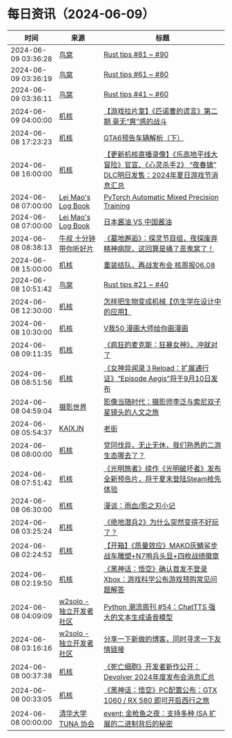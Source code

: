 ﻿# 每日资讯（2024-06-09）

|时间|来源|标题|
|---|---|---|
|2024-06-09 03:36:28|[鸟窝](https://colobu.com/atom.xml)|[Rust tips #81 ~ #90](https://colobu.com/2024/06/09/rust-tips-81-90/)|
|2024-06-09 03:36:19|[鸟窝](https://colobu.com/atom.xml)|[Rust tips #61 ~ #80](https://colobu.com/2024/06/09/rust-tips-61-80/)|
|2024-06-09 03:36:11|[鸟窝](https://colobu.com/atom.xml)|[Rust tips #41 ~ #60](https://colobu.com/2024/06/09/rust-tips-41-60/)|
|2024-06-09 04:00:00|[机核](https://www.gcores.com/rss)|[【游戏拉片室】《匹诺曹的谎言》第二期 毫无“爽”感的战斗](https://www.gcores.com/videos/182973)|
|2024-06-08 17:23:23|[机核](https://www.gcores.com/rss)|[GTA6预告车辆解析（下）](https://www.gcores.com/videos/183127)|
|2024-06-08 16:00:00|[机核](https://www.gcores.com/rss)|[【更新机核直播录像】《乐高地平线大冒险》官宣、《心灵杀手2》 “夜春镇” DLC明日发售：2024年夏日游戏节消息汇总](https://www.gcores.com/articles/183101)|
|2024-06-08 07:00:00|[Lei Mao's Log Book](https://leimao.github.io/atom.xml)|[PyTorch Automatic Mixed Precision Training](https://leimao.github.io/blog/PyTorch-Automatic-Mixed-Precision-Training/)|
|2024-06-08 07:00:00|[Lei Mao's Log Book](https://leimao.github.io/atom.xml)|[日本酱油 VS 中国酱油](https://leimao.github.io/essay/%E6%97%A5%E6%9C%AC%E9%85%B1%E6%B2%B9-VS-%E4%B8%AD%E5%9B%BD%E9%85%B1%E6%B2%B9/)|
|2024-06-08 08:38:13|[牛叔 十分钟带你听好片](https://getpodcast.xyz/data/ximalaya/11534451.xml)|[《墓地邂逅》：探灵节目组，夜探废弃精神病院，这回算是捅了恶鬼窝了！](https://www.ximalaya.com/sound/733699245)|
|2024-06-08 15:00:00|[机核](https://www.gcores.com/rss)|[重装结队，再战发布会 核周报06.08](https://www.gcores.com/radios/182813)|
|2024-06-08 10:51:42|[鸟窝](https://colobu.com/atom.xml)|[Rust tips #21 ~ #40](https://colobu.com/2024/06/08/rust-tips-21-40/)|
|2024-06-08 12:30:00|[机核](https://www.gcores.com/rss)|[怎样把生物变成机械【仿生学在设计中的应用】](https://www.gcores.com/videos/183096)|
|2024-06-08 10:30:00|[机核](https://www.gcores.com/rss)|[V我50 漫画大师给你画漫画](https://www.gcores.com/videos/183092)|
|2024-06-08 09:11:35|[机核](https://www.gcores.com/rss)|[《疯狂的麦克斯：狂暴女神》，冲就对了](https://www.gcores.com/videos/183115)|
|2024-06-08 08:51:56|[机核](https://www.gcores.com/rss)|[《女神异闻录３Reload：扩展通行证》“Episode Aegis”将于9月10日发布](https://www.gcores.com/articles/183114)|
|2024-06-08 04:59:04|[摄影世界](https://feedx.net/rss/photoworld.xml)|[影像当随时代：摄影师李泛与索尼双子星镜头的人文之旅](https://www.photoworld.com.cn/post/177025)|
|2024-06-08 05:54:37|[KAIX.IN](https://kaix.in/feed/)|[老街](https://kaix.in/2024/0608-street/)|
|2024-06-08 08:00:00|[机核](https://www.gcores.com/rss)|[党同伐异，无止无休，我们熟悉的二游生态哪去了？](https://www.gcores.com/videos/183089)|
|2024-06-08 07:51:42|[机核](https://www.gcores.com/rss)|[《光明旅者》续作《光明破坏者》发布全新预告片，将于夏末登陆Steam抢先体验](https://www.gcores.com/articles/183113)|
|2024-06-08 06:30:00|[机核](https://www.gcores.com/rss)|[漫谈：雨血/影之刃小记](https://www.gcores.com/articles/183104)|
|2024-06-08 03:25:24|[机核](https://www.gcores.com/rss)|[《绝地潜兵2》为什么突然变得不好玩了？](https://www.gcores.com/articles/183097)|
|2024-06-08 02:24:52|[机核](https://www.gcores.com/rss)|[【开箱】《质量效应》MAKO灰鲭鲨步战车雕塑+N7哨兵头显+四枚战绩徽章](https://www.gcores.com/videos/183105)|
|2024-06-08 02:19:50|[机核](https://www.gcores.com/rss)|[《黑神话：悟空》确认首发不登录Xbox：游戏科学公布游戏预购常见问题解答](https://www.gcores.com/articles/183111)|
|2024-06-08 04:09:09|[w2solo - 独立开发者社区](https://w2solo.com/topics/feed)|[Python 潮流周刊 #54：ChatTTS 强大的文本生成语音模型](https://w2solo.com/topics/4682)|
|2024-06-08 03:16:16|[w2solo - 独立开发者社区](https://w2solo.com/topics/feed)|[分享一下新做的博客，同时寻求一下友情链接](https://w2solo.com/topics/4681)|
|2024-06-08 00:37:38|[机核](https://www.gcores.com/rss)|[《死亡细胞》开发者新作公开：Devolver 2024年度发布会消息汇总](https://www.gcores.com/articles/183108)|
|2024-06-08 00:33:05|[机核](https://www.gcores.com/rss)|[《黑神话：悟空》PC配置公布：GTX 1060 / RX 580 即可开启西行之旅](https://www.gcores.com/articles/183110)|
|2024-06-08 00:00:00|[清华大学 TUNA 协会](https://tuna.moe/feed.xml)|[event: 金枪鱼之夜：支持多种 ISA 扩展的二进制背后的秘密](https://tuna.moe/event/2024/multi-isa-binary/)|
